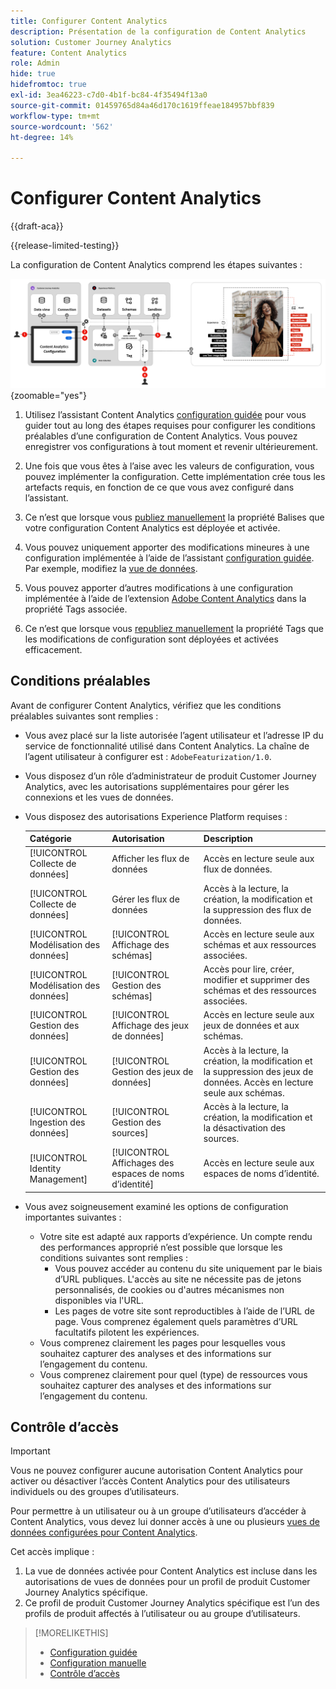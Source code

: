 ```yaml
---
title: Configurer Content Analytics
description: Présentation de la configuration de Content Analytics
solution: Customer Journey Analytics
feature: Content Analytics
role: Admin
hide: true
hidefromtoc: true
exl-id: 3ea46223-c7d0-4b1f-bc84-4f35494f13a0
source-git-commit: 01459765d84a46d170c1619ffeae184957bbf839
workflow-type: tm+mt
source-wordcount: '562'
ht-degree: 14%

---
```


# Configurer Content Analytics

{{draft-aca}}

{{release-limited-testing}}

La configuration de Content Analytics comprend les étapes suivantes :

![Configuration de Content Analytics](../assets/aca-configuration.svg){zoomable="yes"}

1. Utilisez l’assistant Content Analytics [configuration guidée](guided.md) pour vous guider tout au long des étapes requises pour configurer les conditions préalables d’une configuration de Content Analytics. Vous pouvez enregistrer vos configurations à tout moment et revenir ultérieurement.
1. Une fois que vous êtes à l’aise avec les valeurs de configuration, vous pouvez implémenter la configuration. Cette implémentation crée tous les artefacts requis, en fonction de ce que vous avez configuré dans l’assistant.
1. Ce n’est que lorsque vous [publiez manuellement](manual.md) la propriété Balises que votre configuration Content Analytics est déployée et activée.

1. Vous pouvez uniquement apporter des modifications mineures à une configuration implémentée à l’aide de l’assistant [configuration guidée](guided.md). Par exemple, modifiez la [vue de données](/help/data-views/data-views.md).
1. Vous pouvez apporter d’autres modifications à une configuration implémentée à l’aide de l’extension [Adobe Content Analytics](https://experienceleague.adobe.com/en/docs/experience-platform/tags/extensions/client/content-analytics/overview) dans la propriété Tags associée.
1. Ce n’est que lorsque vous [republiez manuellement](manual.md) la propriété Tags que les modifications de configuration sont déployées et activées efficacement.


## Conditions préalables

Avant de configurer Content Analytics, vérifiez que les conditions préalables suivantes sont remplies :

* Vous avez placé sur la liste autorisée l’agent utilisateur et l’adresse IP du service de fonctionnalité utilisé dans Content Analytics. La chaîne de l’agent utilisateur à configurer est : <code>AdobeFeaturization/1.0</code>.
* Vous disposez d’un rôle d’administrateur de produit Customer Journey Analytics, avec les autorisations supplémentaires pour gérer les connexions et les vues de données.
* Vous disposez des autorisations Experience Platform requises :

  | Catégorie | Autorisation | Description |
  |---|---|---|
  | [!UICONTROL Collecte de données] | Afficher les flux de données | Accès en lecture seule aux flux de données. |
  | [!UICONTROL Collecte de données] | Gérer les flux de données | Accès à la lecture, la création, la modification et la suppression des flux de données. |
  | [!UICONTROL Modélisation des données] | [!UICONTROL Affichage des schémas] | Accès en lecture seule aux schémas et aux ressources associées. |
  | [!UICONTROL Modélisation des données] | [!UICONTROL Gestion des schémas] | Accès pour lire, créer, modifier et supprimer des schémas et des ressources associées. |
  | [!UICONTROL Gestion des données] | [!UICONTROL Affichage des jeux de données] | Accès en lecture seule aux jeux de données et aux schémas. |
  | [!UICONTROL Gestion des données] | [!UICONTROL Gestion des jeux de données] | Accès à la lecture, la création, la modification et la suppression des jeux de données. Accès en lecture seule aux schémas. |
  | [!UICONTROL Ingestion des données] | [!UICONTROL Gestion des sources] | Accès à la lecture, la création, la modification et la désactivation des sources. |
  | [!UICONTROL Identity Management] | [!UICONTROL Affichages des espaces de noms d’identité] | Accès en lecture seule aux espaces de noms d’identité. |

* Vous avez soigneusement examiné les options de configuration importantes suivantes :

   * Votre site est adapté aux rapports d’expérience. Un compte rendu des performances approprié n’est possible que lorsque les conditions suivantes sont remplies :
      * Vous pouvez accéder au contenu du site uniquement par le biais d’URL publiques. L&#39;accès au site ne nécessite pas de jetons personnalisés, de cookies ou d&#39;autres mécanismes non disponibles via l&#39;URL.
      * Les pages de votre site sont reproductibles à l’aide de l’URL de page. Vous comprenez également quels paramètres d’URL facultatifs pilotent les expériences.
   * Vous comprenez clairement les pages pour lesquelles vous souhaitez capturer des analyses et des informations sur l’engagement du contenu.
   * Vous comprenez clairement pour quel (type) de ressources vous souhaitez capturer des analyses et des informations sur l’engagement du contenu.


## Contrôle d’accès

>[!IMPORTANT]
>
>Vous ne pouvez configurer aucune autorisation Content Analytics pour activer ou désactiver l’accès Content Analytics pour des utilisateurs individuels ou des groupes d’utilisateurs.
>

Pour permettre à un utilisateur ou à un groupe d’utilisateurs d’accéder à Content Analytics, vous devez lui donner accès à une ou plusieurs [vues de données configurées pour Content Analytics](guided.md#data-view).

Cet accès implique :

1. La vue de données activée pour Content Analytics est incluse dans les autorisations de vues de données pour un profil de produit Customer Journey Analytics spécifique.
1. Ce profil de produit Customer Journey Analytics spécifique est l’un des profils de produit affectés à l’utilisateur ou au groupe d’utilisateurs.

>[!MORELIKETHIS]
>
>* [Configuration guidée](guided.md)
>* [Configuration manuelle](manual.md)
>* [Contrôle d’accès](/help/technotes/access-control.md)
>
